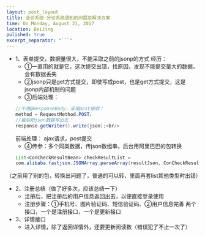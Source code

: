 ```yaml
---
layout: post_layout
title: 会诊系统-分诊系统遇到的问题及解决方案
time: On Monday, August 21, 2017
location: BeiJing
pulished: true
excerpt_separator: "```"
---
```



- 1、表单提交，数据量很大，不能采取之前的jsonp的方式
经历：
    - ①一直用的就是它，这次提交出错，找原因，发现不能提交量大的数据，会有数据丢失
    - ②jsonp只是get方式提交，即使写成post，也是get方式提交，这是jsonp内部机制的问题
    - ③后端处理：
    ```java
	//不用@ResponseBody，采用post接收：
	method = RequestMethod.POST，
	//最后把json数据写出去：
	response.getWriter().write(json);<br/>
	```
  前端处理：
	ajax请求，post提交
    - ④传参：多个同类数据，传json数组串，后台用阿里巴巴的包转换
    ```java
    List<ConCheckResultBean> checkResultList =
    com.alibaba.fastjson.JSONArray.parseArray(resultJson, ConCheckResultBean.class);
    ```
（之前用了别的包，转换出问题了，普通的可以转，里面再套list其他类型时出错）
- 2、注册总结（做了好多次，应该总结一下）
    - 注册后，把注册后的用户信息返回出去，以便直接登录使用
    - 注册步骤：①手机号、图片验证码、短信验证码、②用户信息完善 两个接口，一个是注册接口，一个是更新接口
- 3、详情接口
    - 进入详情，除了返回详情外，还要更新阅读数（错误犯了不止一次了）

